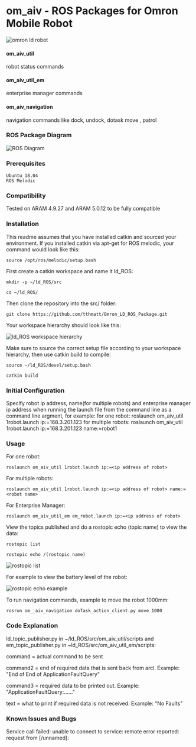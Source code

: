 # om_aiv - ROS Packages for Omron Mobile Robot

![omron ld robot](https://d2t1xqejof9utc.cloudfront.net/screenshots/pics/440c4d03c225fbe74adf238d73ed8f00/large.png "omron ld robot")

#### om_aiv_util
robot status commands 

#### om_aiv_util_em
enterprise manager commands 

#### om_aiv_navigation
navigation commands like dock, undock, dotask move , patrol

### ROS Package Diagram
![ROS Diagram](https://user-images.githubusercontent.com/8951670/70206708-5d230a00-1763-11ea-8130-cacf282a0965.png)

### Prerequisites
```
Ubuntu 18.04
ROS Melodic 
```
### Compatibility

Tested on ARAM 4.9.27 and ARAM 5.0.12 to be fully compatible

### Installation

This readme assumes that you have installed catkin and sourced your environment. If you installed catkin via apt-get for ROS melodic, your command would look like this:
```
source /opt/ros/melodic/setup.bash
```
First create a catkin workspace and name it ld_ROS:
```
mkdir -p ~/ld_ROS/src

cd ~/ld_ROS/
```
Then clone the repository into the src/ folder:
```
git clone https://github.com/tthmatt/Omron_LD_ROS_Package.git
```
Your workspace hierarchy should look like this:

![ld_ROS workspace hierarchy](https://user-images.githubusercontent.com/8951670/69391247-2c77b500-0d0d-11ea-86ba-6e29d512abf4.png)

Make sure to source the correct setup file according to your workspace hierarchy, then use catkin build to compile:
```
source ~/ld_ROS/devel/setup.bash

catkin build
```
### Initial Configuration
Specify robot ip address, name(for multiple robots) and enterprise manager ip address when running the launch file from the command line as a command line argment, for example:
for one robot: roslaunch om_aiv_util 1robot.launch ip:=168.3.201.123 
for multiple robots: roslaunch om_aiv_util 1robot.launch ip:=168.3.201.123 name:=robot1

### Usage
For one robot:
```
roslaunch om_aiv_util 1robot.launch ip:=<ip address of robot>
```
For multiple robots:
```
roslaunch om_aiv_util 1robot.launch ip:=<ip address of robot> name:=<robot name>
```
For Enterprise Manager:
```
roslaunch om_aiv_util_em em_robot.launch ip:=<ip address of robot>
```

View the topics published and do a rostopic echo (topic name) to view the data:
```
rostopic list

rostopic echo /(rostopic name)
```
![rostopic list](https://user-images.githubusercontent.com/8951670/69392258-68f8e000-0d10-11ea-8597-a2c577feb3b5.png)

For example to view the battery level of the robot:

![rostopic echo example](https://user-images.githubusercontent.com/8951670/69392375-cdb43a80-0d10-11ea-8da4-8e39f4f72525.png)

To run navigation commands, example to move the robot 1000mm:
```
rosrun om__aiv_navigation doTask_action_client.py move 1000
```

### Code Explanation
ld_topic_publisher.py in ~/ld_ROS/src/om_aiv_util/scripts and em_topic_publisher.py in ~ld_ROS/src/om_aiv_util_em/scripts: 

command = actual command to be sent

command2 = end of required data that is sent back from arcl. Example: "End of End of ApplicationFaultQuery"

command3 = required data to be printed out. Example: "ApplicationFaultQuery:......"

text = what to print if required data is not received. Example: "No Faults"

### Known Issues and Bugs
Service call failed: unable to connect to service: remote error reported: request from \[/unnamed]:
